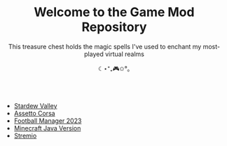 <h1 align="center">Welcome to the Game Mod Repository</h1>
<p align="center">This treasure chest holds the magic spells I've used to enchant my most-played virtual realms</p>
<p align="center">☾⋆⁺₊🎮✩°｡</p>
<br><br>

* [Stardew Valley](./game/stardew-valley.md)
* [Assetto Corsa](./game/assetto-corsa.md)
* [Football Manager 2023](./game/football-manager-23.md)
* [Minecraft Java Version](./game/minecraft.md)
* [Stremio](./game/stremio.md)
